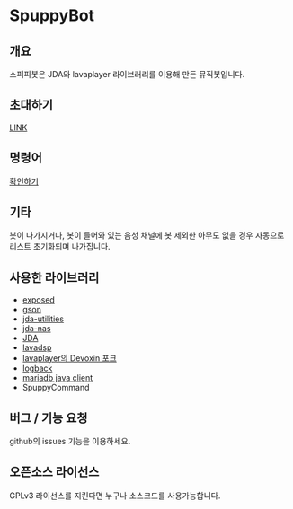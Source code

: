 # SpuppyBot
## 개요
스퍼피봇은 JDA와 lavaplayer 라이브러리를 이용해 만든 뮤직봇입니다.
## 초대하기
[LINK](https://discordapp.com/api/oauth2/authorize?client_id=439755380785152000&permissions=0&scope=bot)

## 명령어
[확인하기](http://spuppy.ml/spuppybot/help/)

## 기타
봇이 나가지거나, 봇이 들어와 있는 음성 채널에 봇 제외한 아무도 없을 경우 자동으로 리스트 초기화되며 나가집니다.

## 사용한 라이브러리
* [exposed](https://github.com/JetBrains/Exposed)
* [gson](https://github.com/google/gson)
* [jda-utilities](https://github.com/JDA-Applications/JDA-Utilities)
* [jda-nas](https://github.com/sedmelluq/jda-nas) 
* [JDA](https://github.com/DV8FromTheWorld/JDA)
* [lavadsp](https://github.com/natanbc/lavadsp)
* [lavaplayer의 Devoxin 포크](https://github.com/Devoxin/lavaplayer)
* [logback](http://logback.qos.ch/)
* [mariadb java client](https://mariadb.com/kb/en/about-mariadb-connector-j/)
* SpuppyCommand

## 버그 / 기능 요청
github의 issues 기능을 이용하세요. 

## 오픈소스 라이선스
GPLv3 라이선스를 지킨다면 누구나 소스코드를 사용가능합니다.
